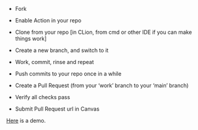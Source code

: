 - Fork

- Enable Action in your repo

- Clone from your repo [in CLion, from cmd or other IDE if you can make things work]

- Create a new branch, and switch to it

- Work, commit, rinse and repeat

- Push commits to your repo once in a while

- Create a Pull Request (from your ‘work’ branch to your ‘main’ branch)

- Verify all checks pass

- Submit Pull Request url in Canvas


[Here](https://youtu.be/L2VAoGoAT5w?t=4532) is a demo.
